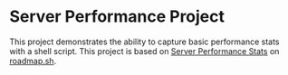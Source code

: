 # Server Performance Project

This project demonstrates the ability to capture basic performance stats with a shell script. This project is based on [Server Performance Stats](https://roadmap.sh/projects/server-stats) on [roadmap.sh](https://roadmap.sh).
